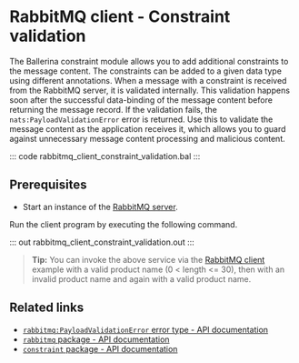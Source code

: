 # RabbitMQ client - Constraint validation

The Ballerina constraint module allows you to add additional constraints to the message content. The constraints can be added to a given data type using different annotations. When a message with a constraint is received from the RabbitMQ server, it is validated internally. This validation happens soon after the successful data-binding of the message content before returning the message record. If the validation fails, the `nats:PayloadValidationError` error is returned. Use this to validate the message content as the application receives it, which allows you to guard against unnecessary message content processing and malicious content.

::: code rabbitmq_client_constraint_validation.bal :::

## Prerequisites
- Start an instance of the [RabbitMQ server](https://www.rabbitmq.com/download.html).

Run the client program by executing the following command.

::: out rabbitmq_client_constraint_validation.out :::

>**Tip:** You can invoke the above service via the [RabbitMQ client](/learn/by-example/rabbitmq-producer/) example with a valid product name (0 < length <= 30), then with an invalid product name and again with a valid product name.

## Related links
- [`rabbitmq:PayloadValidationError` error type - API documentation](https://lib.ballerina.io/ballerinax/rabbitmq/latest/errors#PayloadValidationError)
- [`rabbitmq` package - API documentation](https://lib.ballerina.io/ballerinax/rabbitmq/latest)
- [`constraint` package - API documentation](https://lib.ballerina.io/ballerina/constraint/latest)
